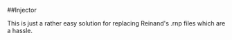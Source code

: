 ##Injector

This is just a rather  easy solution for replacing Reinand's .rnp files which are a hassle.
